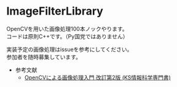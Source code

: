 # ImageFilterLibrary

OpenCVを用いた画像処理100本ノックやります。  
コードは原則C++です。（Py国党ではありません）  

実装予定の画像処理はissueを参考にしてください。  
参加者を随時募集しています。  

- 参考文献  
  - [OpenCVによる画像処理入門 改訂第2版 (KS情報科学専門書) ](https://www.amazon.co.jp/OpenCV%E3%81%AB%E3%82%88%E3%82%8B%E7%94%BB%E5%83%8F%E5%87%A6%E7%90%86%E5%85%A5%E9%96%80-%E6%94%B9%E8%A8%82%E7%AC%AC2%E7%89%88-KS%E6%83%85%E5%A0%B1%E7%A7%91%E5%AD%A6%E5%B0%82%E9%96%80%E6%9B%B8-%E5%B0%8F%E6%9E%9D-%E6%AD%A3%E7%9B%B4/dp/4061538292)
